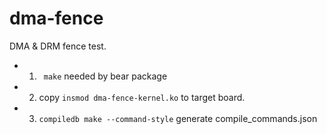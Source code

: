 # dma-fence
DMA &amp; DRM fence test.

- 1. ` make` needed by bear package
- 2. copy `insmod dma-fence-kernel.ko` to target board.
- 3. `compiledb make --command-style` generate compile_commands.json